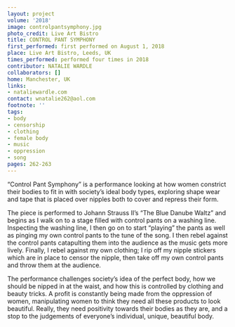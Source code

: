 ```yaml
---
layout: project
volume: '2018'
image: controlpantsymphony.jpg
photo_credit: Live Art Bistro
title: CONTROL PANT SYMPHONY
first_performed: first performed on August 1, 2018
place: Live Art Bistro, Leeds, UK
times_performed: performed four times in 2018
contributor: NATALIE WARDLE
collaborators: []
home: Manchester, UK
links:
- nataliewardle.com
contact: wnatalie262@aol.com
footnote: ''
tags:
- body
- censorship
- clothing
- female body
- music
- oppression
- song
pages: 262-263
---
```


“Control Pant Symphony” is a performance looking at how women constrict their bodies to fit in with society’s ideal body types, exploring shape wear and tape that is placed over nipples both to cover and repress their form.

The piece is performed to Johann Strauss II’s “The Blue Danube Waltz” and begins as I walk on to a stage filled with control pants on a washing line. Inspecting the washing line, I then go on to start “playing” the pants as well as pinging my own control pants to the tune of the song. I then rebel against the control pants catapulting them into the audience as the music gets more lively. Finally, I rebel against my own clothing; I rip off my nipple stickers which are in place to censor the nipple, then take off my own control pants and throw them at the audience.

The performance challenges society’s idea of the perfect body, how we should be nipped in at the waist, and how this is controlled by clothing and beauty tricks. A profit is constantly being made from the oppression of women, manipulating women to think they need all these products to look beautiful. Really, they need positivity towards their bodies as they are, and a stop to the judgements of everyone’s individual, unique, beautiful body.
